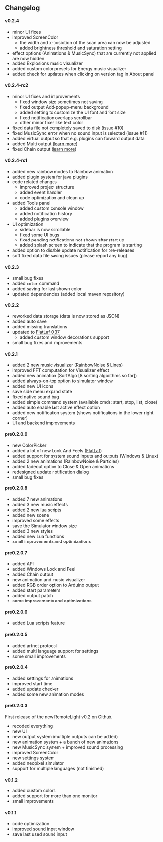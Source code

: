 ## Changelog
#### v0.2.4
- minor UI fixes
- improved ScreenColor
  - the width and x-posiotion of the scan area can now be adjusted
  - added brightness threshold and saturation setting
- effect options (Animations & MusicSync) that are currently not applied are now hidden
- added Explosions music visualizer
- added custom color presets for Energy music visualizer
- added check for updates when clicking on version tag in About panel

#### v0.2.4-rc2
- minor UI fixes and improvements
  - fixed window size sometimes not saving
  - fixed output Add-popup-menu background
  - added setting to customize the UI font and font size
  - fixed notification overlaps scrollbar
  - other minor fixes like text color
- fixed data file not completely saved to disk (issue #10)
- fixed MusicSync error when no sound input is selected (issue #11)
- added virtual output so that e.g. plugins can forward output data
- added Multi output ([learn more](https://github.com/Drumber/RemoteLight/wiki/MultiOutput))
- fixed Chain output ([learn more](https://github.com/Drumber/RemoteLight/wiki/Chain))

#### v0.2.4-rc1
- added new rainbow modes to Rainbow animation
- added plugin system for java plugins
- code related changes
  - improved project structure
  - added event handler
  - code optimization and clean up
- added Tools panel
  - added custom console window
  - added notification history
  - added plugins overview
- UI optimization
  - sidebar is now scrollable
  - fixed some UI bugs
  - fixed pending notifications not shown after start up
  - added splash screen to indicate that the program is starting
- added option to disable update notification for pre-releases
- soft fixed data file saving issues (please report any bug)

#### v0.2.3
- small bug fixes
- added `color` command
- added saving for last shown color
- updated dependencies (added local maven repository)

#### v0.2.2
- reworked data storage (data is now stored as JSON)
- added auto save
- added missing translations
- updated to [FlatLaf 0.37](https://github.com/JFormDesigner/FlatLaf/releases/tag/0.37)
  - added custom window decorations support
- small bug fixes and improvements

#### v0.2.1
- added 2 new music visualizer (RainbowNoise & Lines)
- improved FFT computation for Visualizer effect
- added new animation (SortAlgo [8 sorting algorithms so far])
- added always-on-top option to simulator window
- added new UI icons
- save side menu expand state
- fixed native sound bug
- added simple command system (available cmds: start, stop, list, close)
- added auto enable last active effect option
- added new notification system (shows notifications in the lower right corner)
- UI and backend improvements

#### pre0.2.0.9
- new ColorPicker
- added a lot of new Look And Feels ([FlatLaf](https://github.com/JFormDesigner/FlatLaf))
- added support for system sound inputs and outputs (Windows & Linux)
- added 2 new animations (RainbowNoise & Particles)
- added fadeout option to Close & Open animations
- redesigned update notification dialog
- small bug fixes

#### pre0.2.0.8
- added 7 new animations
- added 3 new music effects
- added 2 new lua scripts
- added new scene
- improved some effects
- save the Simulator window size
- added 3 new styles
- added new Lua functions
- small improvements and optimizations

#### pre0.2.0.7
- added API
- added Windows Look and Feel
- added Chain output
- new animation and music visualizer
- added RGB order option to Arduino output
- added start parameters
- added output patch
- some improvements and optimizations

#### pre0.2.0.6
- added Lua scripts feature

#### pre0.2.0.5
- added artnet protocol
- added multi language support for settings
- some small improvements

#### pre0.2.0.4
- added settings for animations
- improved start time
- added update checker
- added some new animation modes

#### pre0.2.0.3
First release of the new RemoteLight v0.2 on Github.
- recoded everything
- new UI
- new output system (multiple outputs can be added)
- new animation system + a bunch of new animations
- new MusicSync system + improved sound processing
- improved ScreenColor
- new settings system
- added neopixel simulator
- support for multiple languages (not finished)

#### v0.1.2
- added custom colors
- added support for more than one monitor
- small improvements

#### v0.1.1
- code optimization
- improved sound input window
- save last used sound input